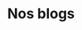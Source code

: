 ---
title: "Nos blogs"
description: "This is meta description."
draft: false


# custom style
custom_class: "" 
custom_attributes: "" 
custom_css: ""
---